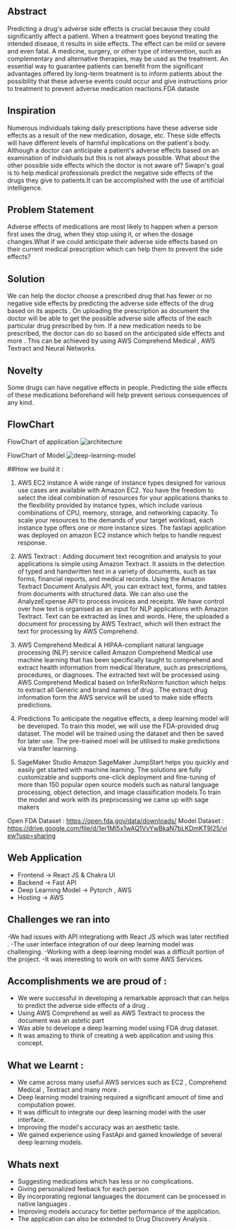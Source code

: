 ## Abstract
Predicting a drug's adverse side effects is crucial because they could significantly affect a patient. When a treatment goes beyond treating the intended disease, it results in side effects. The effect can be mild or severe and even fatal. A medicine, surgery, or other type of intervention, such as complementary and alternative therapies, may be used as the treatment. An essential way to guarantee patients can benefit from the significant advantages offered by long-term treatment is to inform patients about the possibility that these adverse events could occur and give instructions prior to treatment to prevent adverse medication reactions.FDA dataste

## Inspiration
Numerous individuals taking daily prescriptions have these adverse side effects as a result of the new medication, dosage, etc. These side effects will have different levels of harmful implications on the patient's body. Although a doctor can anticipate a patient's adverse effects based on an examination of individuals but this is not always possible. What about the other possible side effects which the doctor is not aware of?
 Swapn's goal is to help medical professionals predict the negative side effects of the drugs they give to patients.It can be accomplished with the use of artificial intelligence.
 
## Problem Statement 
Adverse effects of medications are most likely to happen when a person first uses the drug, when they stop using it, or when the dosage changes.What if we could anticipate their adverse side effects based on their current medical prescription which can help them to prevent the side effects?  

## Solution
We can help the doctor choose a prescribed drug that has fewer or no negative side effects by predicting the adverse side effects of the drug based on its aspects . On uploading the prescription as document the doctor will be able to get the possible adverse side affects of the each particular drug prescribed by him. If a new medication needs to be prescribed, the doctor can do so based on the anticipated side effects and more . This can be achieved by using AWS Comprehend Medical , AWS Textract and Neural Networks. 

## Novelty 
Some drugs can have negative effects in people. Predicting the side effects of these medications beforehand will help prevent serious consequences of any kind. 

## FlowChart 

FlowChart of application
![architecture](https://user-images.githubusercontent.com/73429989/195945636-e0668f02-82f9-4461-8463-92b859854f02.png)

FlowChart of Model
![deep-learning-model](https://user-images.githubusercontent.com/73429989/195945804-ad6ec4e1-7657-4475-b802-403aacb0ada9.png)   

##How we build it :

1. AWS  EC2 instance
A wide range of instance types designed for various use cases are available with Amazon EC2. You have the freedom to select the ideal combination of resources for your applications thanks to the flexibility provided by instance types, which include various combinations of CPU, memory, storage, and networking capacity. To scale your resources to the demands of your target workload, each instance type offers one or more instance sizes. The fastapi application was deployed on amazon EC2 instance which helps to handle request response.

2. AWS Textract :
Adding document text recognition and analysis to your applications is simple using Amazon Textract. It assists in the detection of typed and handwritten text in a variety of documents, such as tax forms, financial reports, and medical records. Using the Amazon Textract Document Analysis API, you can extract text, forms, and tables from documents with structured data. We can also use the AnalyzeExpense API to process invoices and receipts. We have control over how text is organised as an input for NLP applications with Amazon Textract. Text can be extracted as lines and words. Here, the uploaded a document for processing by AWS Textract, which will then extract the text for processing by AWS Comprehend.  
 
3. AWS Comprehend Medical
A HIPAA-compliant natural language processing (NLP) service called Amazon Comprehend Medical use machine learning that has been specifically taught to comprehend and extract health information from medical literature, such as prescriptions, procedures, or diagnoses. The extracted text will be processed using AWS Comprehend Medical based on InferRxNorm function which helps to extract all Generic and brand names of drug . The extract drug information form the AWS service will be used to make side effects predictions. 

4. Predictions
To anticipate the negative effects, a deep learning model will be developed. To train this model, we will use the FDA-provided drug dataset. The model will be trained using the dataset and then be saved for later use. The pre-trained moel will be utilised to make predictions via transfer learning. 

5. SageMaker Studio
Amazon SageMaker JumpStart helps you quickly and easily get started with machine learning. The solutions are fully customizable and supports one-click deployment and fine-tuning of more than 150 popular open source models such as natural language processing, object detection, and image classification models.To train the model and work with its preprocessing we came up with sage makers 

Open FDA Dataset :  https://open.fda.gov/data/downloads/
Model Dataset : https://drive.google.com/file/d/1er1Ml5x1wAQ1VvYwBkaN7bLKDmKT9I25/view?usp=sharing 


## Web Application 
- Frontend -> React JS & Chakra UI
- Backend -> Fast API 
- Deep Learning Model -> Pytorch  , AWS
- Hosting -> AWS 

## Challenges we ran into  
-We had issues with API integrationg with React JS which was later rectified . 
-The user interface integration of our deep learning model was
challenging.
-Working with a deep learning model was a difficult portion of the
project.
-It was interesting to work on with some AWS Services.

## Accomplishments we are proud of : 
- We were successful in developing a remarkable approach that can helps to predict the adverse side effects of a drug . 
- Using AWS Comprehend as well as AWS Textract to process the document was an astetic part
- Was able to develope a deep learning model using FDA drug dataset.
- It was amazing to think of creating a web application and using this
concept.

## What we Learnt : 
- We came across many useful AWS services such as EC2 , Comprehend Medical , Textract and many more .
- Deep learning model training required a significant amount of time and
computation power.
- It was difficult to integrate our deep learning model with the user
interface.
- Improving the model's accuracy was an aesthetic taste.
- We gained experience using FastApi and gained knowledge of several
deep learning models.

## Whats next 
- Suggesting medications which has less  or no complications.
- Giving personalized feeback for each person 
- By incorporating regional languages the document can be processed in native languages . 
- Improving models accuracy for better performance of the application.
- The application can also be extended to Drug Discovery Analysis .
